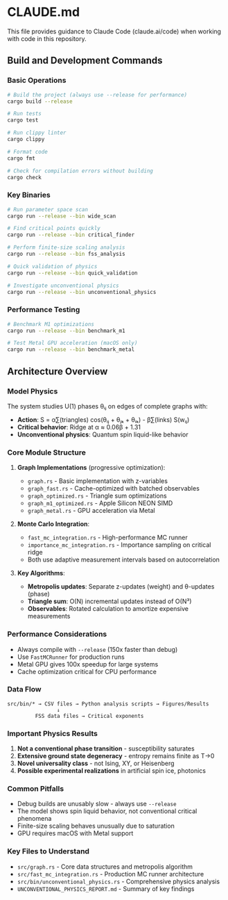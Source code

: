 # CLAUDE.md

This file provides guidance to Claude Code (claude.ai/code) when working with code in this repository.

## Build and Development Commands

### Basic Operations
```bash
# Build the project (always use --release for performance)
cargo build --release

# Run tests
cargo test

# Run clippy linter
cargo clippy

# Format code
cargo fmt

# Check for compilation errors without building
cargo check
```

### Key Binaries
```bash
# Run parameter space scan
cargo run --release --bin wide_scan

# Find critical points quickly
cargo run --release --bin critical_finder

# Perform finite-size scaling analysis
cargo run --release --bin fss_analysis

# Quick validation of physics
cargo run --release --bin quick_validation

# Investigate unconventional physics
cargo run --release --bin unconventional_physics
```

### Performance Testing
```bash
# Benchmark M1 optimizations
cargo run --release --bin benchmark_m1

# Test Metal GPU acceleration (macOS only)
cargo run --release --bin benchmark_metal
```

## Architecture Overview

### Model Physics
The system studies U(1) phases θᵢⱼ on edges of complete graphs with:
- **Action**: S = α∑(triangles) cos(θᵢⱼ + θⱼₖ + θᵢₖ) - β∑(links) S(wᵢⱼ)
- **Critical behavior**: Ridge at α ≈ 0.06β + 1.31
- **Unconventional physics**: Quantum spin liquid-like behavior

### Core Module Structure

1. **Graph Implementations** (progressive optimization):
   - `graph.rs` - Basic implementation with z-variables
   - `graph_fast.rs` - Cache-optimized with batched observables
   - `graph_optimized.rs` - Triangle sum optimizations
   - `graph_m1_optimized.rs` - Apple Silicon NEON SIMD
   - `graph_metal.rs` - GPU acceleration via Metal

2. **Monte Carlo Integration**:
   - `fast_mc_integration.rs` - High-performance MC runner
   - `importance_mc_integration.rs` - Importance sampling on critical ridge
   - Both use adaptive measurement intervals based on autocorrelation

3. **Key Algorithms**:
   - **Metropolis updates**: Separate z-updates (weight) and θ-updates (phase)
   - **Triangle sum**: O(N) incremental updates instead of O(N³)
   - **Observables**: Rotated calculation to amortize expensive measurements

### Performance Considerations

- Always compile with `--release` (150x faster than debug)
- Use `FastMCRunner` for production runs
- Metal GPU gives 100x speedup for large systems
- Cache optimization critical for CPU performance

### Data Flow
```
src/bin/* → CSV files → Python analysis scripts → Figures/Results
                ↓
         FSS data files → Critical exponents
```

### Important Physics Results

1. **Not a conventional phase transition** - susceptibility saturates
2. **Extensive ground state degeneracy** - entropy remains finite as T→0  
3. **Novel universality class** - not Ising, XY, or Heisenberg
4. **Possible experimental realizations** in artificial spin ice, photonics

### Common Pitfalls

- Debug builds are unusably slow - always use `--release`
- The model shows spin liquid behavior, not conventional critical phenomena
- Finite-size scaling behaves unusually due to saturation
- GPU requires macOS with Metal support

### Key Files to Understand

- `src/graph.rs` - Core data structures and metropolis algorithm
- `src/fast_mc_integration.rs` - Production MC runner architecture  
- `src/bin/unconventional_physics.rs` - Comprehensive physics analysis
- `UNCONVENTIONAL_PHYSICS_REPORT.md` - Summary of key findings